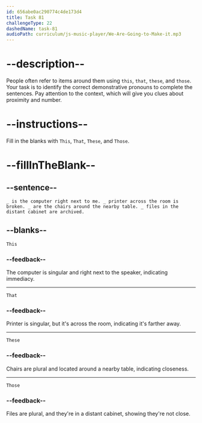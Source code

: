```yaml
---
id: 656abe0ac290774c4de173d4
title: Task 81
challengeType: 22
dashedName: task-81
audioPath: curriculum/js-music-player/We-Are-Going-to-Make-it.mp3
---
```


# --description--

People often refer to items around them using `this`, `that`, `these`, and `those`. Your task is to identify the correct demonstrative pronouns to complete the sentences. Pay attention to the context, which will give you clues about proximity and number.

# --instructions--

Fill in the blanks with `This`, `That`, `These`, and `Those`.

# --fillInTheBlank--

## --sentence--

`_ is the computer right next to me. _ printer across the room is broken. _ are the chairs around the nearby table. _ files in the distant cabinet are archived.`

## --blanks--

`This`

### --feedback--

The computer is singular and right next to the speaker, indicating immediacy.

---

`That`

### --feedback--

Printer is singular, but it's across the room, indicating it's farther away.

---

`These`

### --feedback--

Chairs are plural and located around a nearby table, indicating closeness.

---

`Those`

### --feedback--

Files are plural, and they're in a distant cabinet, showing they're not close.
